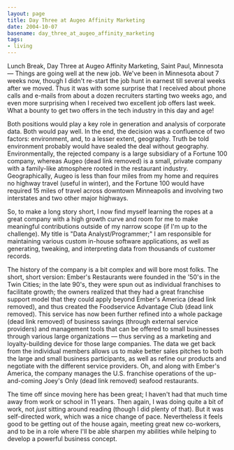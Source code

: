 ```yaml
---
layout: page
title: Day Three at Augeo Affinity Marketing
date: 2004-10-07
basename: day_three_at_augeo_affinity_marketing
tags:
- living
---
```


Lunch Break, Day Three at Augeo Affinity Marketing, Saint Paul, Minnesota
&mdash; Things are going well at the new job. We've been in Minnesota about 7
weeks now, though I didn't re-start the job hunt in earnest till several weeks
after we moved. Thus it was with some surprise that I received about phone calls
and e-mails from about a dozen recruiters starting two weeks ago, and even more
surprising when I received two excellent job offers last week. What a bounty to
get two offers in the tech industry in this day and age!

<!-- truncate -->

Both positions would play a key role in generation and analysis of corporate
data. Both would pay well. In the end, the decision was a confluence of two
factors: environment, and, to a lesser extent, geography. Truth be told
environment probably would have sealed the deal without geography.
Environmentally, the rejected company is a large subsidiary of a Fortune 100
company, whereas Augeo (dead link removed) is a small,
private company with a family-like atmosphere rooted in the restaurant industry.
Geographically, Augeo is less than four miles from my home and requires no
highway travel (useful in winter), and the Fortune 100 would have required 15
miles of travel across downtown Minneapolis and involving two interstates and
two other major highways.

So, to make a long story short, I now find myself learning the ropes at a great
company with a high growth curve and room for me to make meaningful
contributions outside of my narrow scope (if I'm up to the challenge). My title
is "Data Analyst/Programmer;" I am responsible for maintaining various custom
in-house software applications, as well as generating, tweaking, and
interpreting data from thousands of customer records.

The history of the company is a bit complex and will bore most folks. The short,
short version: Ember's Restaurants were founded in the '50's in the Twin Cities;
in the late 90's, they were spun out as individual franchises to facilitate
growth; the owners realized that they had a great franchise support model that
they could apply beyond Ember's America (dead link removed), and
thus created the Foodservice Advantage
Club (dead link removed). This service has now been further refined into a whole package (dead
link removed) of business savings (through external service providers) and
management tools that can be offered to small businesses through various large
organizations &mdash; thus serving as a marketing and loyalty-building device
for those large companies. The data we get back from the individual members
allows us to make better sales pitches to both the large and small business
participants, as well as refine our products and negotiate with the different
service providers. Oh, and along with Ember's America, the company manages the
U.S. franchise operations of the up-and-coming Joey's Only (dead link removed)
seafood restaurants.

The time off since moving here has been great; I haven't had that much time away
from work or school in 11 years. Then again, I was doing quite a bit of work,
not _just_ sitting around reading (though I did plenty of that). But it was
self-directed work, which was a nice change of pace. Nevertheless it feels good
to be getting out of the house again, meeting great new co-workers, and to be in
a role where I'll be able sharpen my abilities while helping to develop a
powerful business concept.
